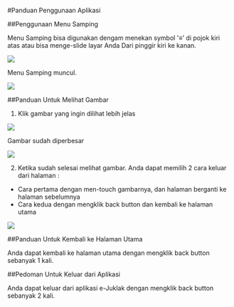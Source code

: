 #Panduan Penggunaan Aplikasi

##Penggunaan Menu Samping

Menu Samping bisa digunakan dengam menekan symbol '≡' di pojok kiri atas atau bisa menge-slide layar Anda Dari pinggir kiri ke kanan.

![](images/Screenshot1.jpg)

Menu Samping muncul.

![](images/Screenshot2.jpg)

##Panduan Untuk Melihat Gambar

 1. Klik gambar yang ingin dilihat lebih jelas

 ![](images/Screenshot3.jpg)
 
 Gambar sudah diperbesar

 ![](images/Screenshot4.jpg)

 2. Ketika sudah selesai melihat gambar. Anda dapat memilih 2 cara keluar dari halaman :
  + Cara pertama dengan men-touch gambarnya, dan halaman berganti ke halaman sebelumnya
  + Cara kedua dengan mengklik back button dan kembali ke halaman utama
  
![](images/Screenshot5.jpg)
 
##Panduan Untuk Kembali ke Halaman Utama

Anda dapat kembali ke halaman utama dengan mengklik back button sebanyak 1 kali.

##Pedoman Untuk Keluar dari Aplikasi

Anda dapat keluar dari aplikasi e-Juklak dengan mengklik back button sebanyak 2 kali.


